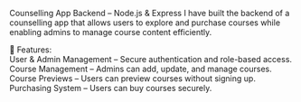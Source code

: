 Counselling App Backend – Node.js & Express
I have built the backend of a counselling app that allows users to explore and purchase courses while enabling admins to manage course content efficiently.<br>

🔹 Features:<br>
User & Admin Management – Secure authentication and role-based access. <br>
Course Management – Admins can add, update, and manage courses. <br>
Course Previews – Users can preview courses without signing up. <br>
Purchasing System – Users can buy courses securely. <br>
